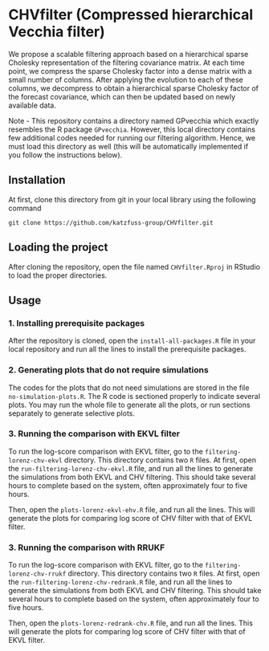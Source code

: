 # CHVfilter (Compressed hierarchical Vecchia filter)

We propose a scalable filtering approach based on a hierarchical sparse Cholesky representation of the filtering covariance matrix. At each time point, we  compress the sparse Cholesky factor into a dense matrix with a small number of columns. After applying the evolution to each of these columns, we decompress to obtain a hierarchical sparse Cholesky factor of the forecast covariance, which can then be updated based on newly available data.

Note - This repository contains a directory named GPvecchia which exactly resembles the R package `GPvecchia`. However, this local directory contains few additional codes needed for running our filtering algorithm. Hence, we must load this directory as well (this will be automatically implemented if you follow the instructions below).

## Installation

At first, clone this directory from git in your local library using the following command

```
git clone https://github.com/katzfuss-group/CHVfilter.git
```

## Loading the project

After cloning the repository, open the file named `CHVfilter.Rproj` in RStudio to load the proper directories.

## Usage

### 1\. Installing prerequisite packages

After the repository is cloned, open the `install-all-packages.R` file in your local repository and run all the lines to install the prerequisite packages.

### 2\. Generating plots that do not require simulations

The codes for the plots that do not need simulations are stored in the file `no-simulation-plots.R`. The R code is sectioned properly to indicate several plots. You may run the whole file to generate all the plots, or run sections separately to generate selective plots.

### 3\. Running the comparison with EKVL filter

To run the log-score comparison with EKVL filter, go to the `filtering-lorenz-chv-ekvl` directory. This directory contains two `R` files. At first, open the `run-filtering-lorenz-chv-ekvl.R` file, and run all the lines to generate the simulations from both EKVL and CHV filtering. This should take several hours to complete based on the system, often approximately four to five hours. 

Then, open the `plots-lorenz-ekvl-ehv.R` file, and run all the lines. This will generate the plots for comparing log score of CHV filter with that of EKVL filter.

### 3\. Running the comparison with RRUKF

To run the log-score comparison with EKVL filter, go to the `filtering-lorenz-chv-rrukf` directory. This directory contains two `R` files. At first, open the `run-filtering-lorenz-chv-redrank.R` file, and run all the lines to generate the simulations from both EKVL and CHV filtering. This should take several hours to complete based on the system, often approximately four to five hours.

Then, open the `plots-lorenz-redrank-chv.R` file, and run all the lines. This will generate the plots for comparing log score of CHV filter with that of EKVL filter.